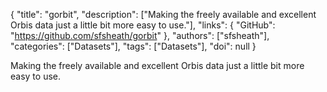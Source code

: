 {
  "title": "gorbit",
  "description": ["Making the freely available and excellent Orbis data just a little bit more easy to use."],
  "links": {
    "GitHub": "https://github.com/sfsheath/gorbit"
  },
  "authors": ["sfsheath"],
  "categories": ["Datasets"],
  "tags": ["Datasets"],
  "doi": null
}

<!-- Generated by csv2md.R – do not edit by hand -->

Making the freely available and excellent Orbis data just a little bit more easy to use.